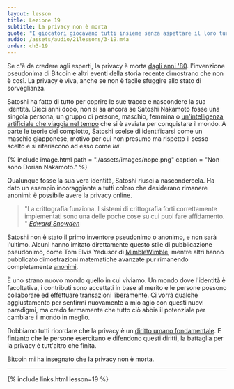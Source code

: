 ```yaml
---
layout: lesson
title: Lezione 19
subtitle: La privacy non è morta
quote: "I giocatori giocavano tutti insieme senza aspettare il loro turno, litigando sempre e picchiandosi a cagion dei ricci; e in breve la Regina diventò furiosa, e andava qua e là pestando i piedi e gridando: \"Mozzategli la testa!\" oppure: \"Mozzatele la testa!\" almeno una volta al minuto."
audio: /assets/audio/21lessons/3-19.m4a
order: ch3-19
---
```


Se c'è da credere agli esperti, la privacy è morta [dagli anni '80][since the 80ies]. 
l'invenzione pseudonima di Bitcoin e altri eventi della storia recente
dimostrano che non è così. La privacy è viva, anche se 
non è facile sfuggire allo stato di sorveglianza.

Satoshi ha fatto di tutto per coprire le sue tracce e nascondere
la sua identità. Dieci anni dopo, non si sa ancora se Satoshi Nakamoto
fosse una singola persona, un gruppo di persone, maschio, femmina o 
[un'intelligenza artificiale che viaggia nel tempo][time-traveling AI] che si 
è avviata per conquistare il mondo.
A parte le teorie del complotto, Satoshi scelse di identificarsi come un
maschio giapponese, motivo per cui non presumo ma rispetto il sesso scelto
e si riferiscono ad esso come *lui*.

{% include image.html path = "./assets/images/nope.png" caption = "Non sono Dorian Nakamoto." %}

Qualunque fosse la sua vera identità, Satoshi riuscì a nascondercela. 
Ha dato un esempio incoraggiante a tutti coloro che desiderano rimanere
anonimi: è possibile avere la privacy online.

> "La crittografia funziona. I sistemi di crittografia forti correttamente implementati
> sono una delle poche cose su cui puoi fare affidamento. "
> <cite> [Edward Snowden] </cite>

Satoshi non è stato il primo inventore pseudonimo o anonimo, e 
non sarà l'ultimo. Alcuni hanno imitato direttamente questo 
stile di pubblicazione pseudonimo, come Tom Elvis Yedusor di [MimbleWimble], mentre
altri hanno pubblicato dimostrazioni matematiche avanzate pur rimanendo
completamente [anonimi][anonymous].

È uno strano nuovo mondo quello in cui viviamo. Un mondo dove l'identità è
facoltativa, i contributi sono accettati in base al merito e le persone possono
collaborare ed effettuare transazioni liberamente. Ci vorrà qualche aggiustamento per 
sentirmi nuovamente a mio agio con questi nuovi paradigmi, ma credo fermamente che 
tutto ciò abbia il potenziale per cambiare il mondo in meglio.

Dobbiamo tutti ricordare che la privacy è un [diritto umano fondamentale][fundamental human right]. E
fintanto che le persone esercitano e difendono questi diritti, la battaglia per
la privacy è tutt'altro che finita. 

Bitcoin mi ha insegnato che la privacy non è morta.

---

{% include links.html lesson=19 %}

[since the 80ies]: https://books.google.com/ngrams/graph?content=privacy+is+dead&year_start=1970&year_end=2019&corpus=15&smoothing=3&share=&direct_url=t1%3B%2Cprivacy%20is%20dead%3B%2Cc0
[time-traveling AI]: https://blockchain24-7.com/is-crypto-creator-a-time-travelling-ai/
["I am not Dorian Nakamoto."]: http://p2pfoundation.ning.com/forum/topics/bitcoin-open-source?commentId=2003008%3AComment%3A52186
[Edward Snowden]: https://www.theguardian.com/world/2013/jun/17/edward-snowden-nsa-files-whistleblower
[MimbleWimble]: https://github.com/mimblewimble/docs/wiki/MimbleWimble-Origin
[anonymous]: https://oeis.org/A180632/a180632.pdf
[fundamental human right]: http://www.un.org/en/universal-declaration-human-rights/

<!-- Wikipedia -->
[alice]: https://en.wikipedia.org/wiki/Alice%27s_Adventures_in_Wonderland
[carroll]: https://en.wikipedia.org/wiki/Lewis_Carroll
